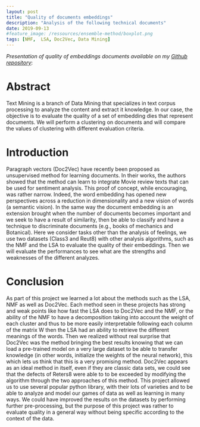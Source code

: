```yaml
---
layout: post
title: "Quality of documents embeddings"
description: "Analysis of the following technical documents"
date: 2019-09-13
#feature_image: /ressources/ensemble-method/boxplot.png
tags: [NMF,  LSA, Doc2Vec, Data Mining]
---
```


*Presentation of quality of embeddings documents available on my [Github repository](https://github.com/mbenhamd/documents-embeddings)*:

# Abstract

Text Mining is a branch of Data Mining that specializes in
text corpus processing to analyze the content and extract it
knowledge. In our case, the objective is to evaluate the quality of a
set of embedding dies that represent documents. We
will perform a clustering on documents and will compare the values of
clustering with different evaluation criteria.

<!--more-->

# Introduction

Paragraph vectors (Doc2Vec) have recently been proposed as
unsupervised method for learning documents. In their
works, the authors showed that the method can learn to integrate
Movie review texts that can be used for sentiment analysis. This proof of concept, while encouraging, was rather
narrow.
Indeed, the word embedding has opened new perspectives across
a reduction in dimensionality and a new vision of words (a
semantic vision).
In the same way the document embedding is an extension brought
when the number of documents becomes important and we seek to have
a result of similarity, then be able to classify and have a technique to discriminate documents (e.g., books of mechanics and
Botanical).
Here we consider tasks other than the analysis of feelings, we
use two datasets (Class3 and Reut8) with other analysis algorithms, such as the NMF and the LSA to evaluate the quality of
their embeddings. Then we will evaluate the performances to see
what are the strengths and weaknesses of the different analyzes.


# Conclusion

As part of this project we learned a lot about the methods
such as the LSA, NMF as well as Doc2Vec.
Each method seen in these projects has strong and weak points
like how fast the LSA does to Doc2Vec and the NMF, or
the ability of the NMF to have a decomposition taking into account the
weight of each cluster and thus to be more easily interpretable following
each column of the matrix W then the LSA had an ability to retrieve
the different meanings of the words.
Then we realized without real surprise that Doc2Vec was the method bringing the best results knowing that we can load a
pre-trained model on a very large dataset to be able to transfer
knowledge (in other words, initialize the weights of the neural network), this
which lets us think that this is a very promising method.
Doc2Vec appears as an ideal method in itself, even if they are
classic data sets, we could see that the defects of Reters8 were able to
to be exceeded by modifying the algorithm through the two approaches of this
method.
This project allowed us to use several popular python library,
with their lots of varieties and to be able to analyze and model our games of
data as well as learning in many ways.
We could have improved the results on the datasets by performing
further pre-processing, but the purpose of this project was rather to evaluate
quality in a general way without being specific according to the context of the
data.